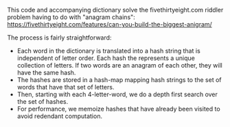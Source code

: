 This code and accompanying dictionary solve the fivethirtyeight.com riddler problem having to do with "anagram chains": 
https://fivethirtyeight.com/features/can-you-build-the-biggest-anigram/

The process is fairly straightforward: 
* Each word in the dictionary is translated into a hash string that is independent of letter order. Each hash the represents a unique collection of letters. If two words are an anagram of each other, they will have the same hash.
* The hashes are stored in a hash-map mapping hash strings to the set of words that have that set of letters. 
* Then, starting with each 4-letter-word, we do a depth first search over the set of hashes. 
* For performance, we memoize hashes that have already been visited to avoid redendant computation. 
